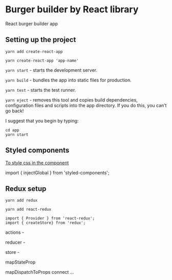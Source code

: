 # Burger builder by React library
React burger builder app

## Setting up the project

```yarn add create-react-app```

```yarn create-react-app 'app-name'```

```yarn start``` - starts the development server.

```yarn build``` - bundles the app into static files for production.

```yarn test``` - starts the test runner.

```yarn eject``` - removes this tool and copies build dependencies, configuration files
and scripts into the app directory. If you do this, you can’t go back!

I suggest that you begin by typing:
```
cd app
yarn start
```

## Styled components
[To style css in the component](https://www.styled-components.com/)

import { injectGlobal } from 'styled-components';

## Redux setup
```yarn add redux```

```yarn add react-redux```

```
import { Provider } from 'react-redux';
import { createStore} from 'redux';
```

actions -

reducer -

store -

mapStateProp

mapDispatchToProps
connect ...